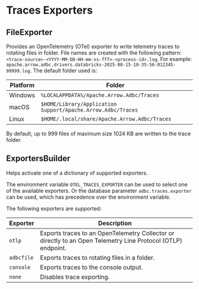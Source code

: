 <!--

 Licensed to the Apache Software Foundation (ASF) under one or more
 contributor license agreements.  See the NOTICE file distributed with
 this work for additional information regarding copyright ownership.
 The ASF licenses this file to You under the Apache License, Version 2.0
 (the "License"); you may not use this file except in compliance with
 the License.  You may obtain a copy of the License at

    http://www.apache.org/licenses/LICENSE-2.0

 Unless required by applicable law or agreed to in writing, software
 distributed under the License is distributed on an "AS IS" BASIS,
 WITHOUT WARRANTIES OR CONDITIONS OF ANY KIND, either express or implied.
 See the License for the specific language governing permissions and
 limitations under the License.

-->

# Traces Exporters

## FileExporter

Provides an OpenTelemetry (OTel) exporter to write telemetry traces to
rotating files in folder. File names are created with the following pattern:
`<trace-source>-<YYYY-MM-DD-HH-mm-ss-fff>-<process-id>.log`.
For example: `apache.arrow.adbc.drivers.databricks-2025-08-15-10-35-56-012345-99999.log`.
The default folder used is:

| Platform | Folder |
| --- | --- |
| Windows | `%LOCALAPPDATA%/Apache.Arrow.Adbc/Traces` |
| macOS   | `$HOME/Library/Application Support/Apache.Arrow.Adbc/Traces` |
| Linux   | `$HOME/.local/share/Apache.Arrow.Adbc/Traces` |

By default, up to 999 files of maximum size 1024 KB are written to
the trace folder.

## ExportersBuilder

Helps activate one of a dictionary of supported exporters.

The environment variable `OTEL_TRACES_EXPORTER` can be used to select one of the
available exporters. Or the database parameter `adbc.traces.exporter` can be used,
which has precedence over the environment variable.

The following exporters are supported:

| Exporter | Description |
| --- | --- |
| `otlp` | Exports traces to an OpenTelemetry Collector or directly to an Open Telemetry Line Protocol (OTLP) endpoint. |
| `adbcfile` | Exports traces to rotating files in a folder. |
| `console` | Exports traces to the console output. |
| `none` | Disables trace exporting. |
